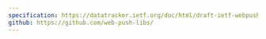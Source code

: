```yaml
---
specification: https://datatracker.ietf.org/doc/html/draft-ietf-webpush-protocol
github: https://github.com/web-push-libs/
---
```

